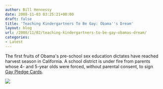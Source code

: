 ```yaml
---
author: Bill Hennessy
date: 2008-11-03 03:25:21+00:00
draft: false
title: 'Teaching Kindergartners To Be Gay: Obama''s Dream'
layout: blog
url: /2008/11/02/teaching-kindergartners-to-be-gay-obamas-dream/
categories:
- Latest
---
```


The first fruits of Obama's pre-school sex education dictates have reached harvest season in California. A school district is under fire from parents whose 4- and 5-year olds were forced, without parental consent, to sign [Gay Pledge Cards](https://www.foxnews.com/story/0,2933,445865,00.html).

![](https://www.foxnews.com/images/457948/0_22_pledge_450.jpg)

